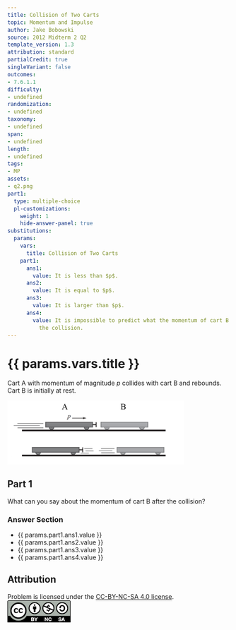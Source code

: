 ```yaml
---
title: Collision of Two Carts
topic: Momentum and Impulse
author: Jake Bobowski
source: 2012 Midterm 2 Q2
template_version: 1.3
attribution: standard
partialCredit: true
singleVariant: false
outcomes:
- 7.6.1.1
difficulty:
- undefined
randomization:
- undefined
taxonomy:
- undefined
span:
- undefined
length:
- undefined
tags:
- MP
assets:
- q2.png
part1:
  type: multiple-choice
  pl-customizations:
    weight: 1
    hide-answer-panel: true
substitutions:
  params:
    vars:
      title: Collision of Two Carts
    part1:
      ans1:
        value: It is less than $p$.
      ans2:
        value: It is equal to $p$.
      ans3:
        value: It is larger than $p$.
      ans4:
        value: It is impossible to predict what the momentum of cart B will be after
          the collision.
---
```

# {{ params.vars.title }}
Cart A with momentum of magnitude $p$ collides with cart B and rebounds. Cart B is initially at rest.

<img src="q2.png" alt= "Top: Carts rolling towards eachother. Bottom: carts collide and bounce off eachother" width = 400px>

## Part 1

What can you say about the momentum of cart B after the collision?

### Answer Section

- {{ params.part1.ans1.value }}
- {{ params.part1.ans2.value }}
- {{ params.part1.ans3.value }}
- {{ params.part1.ans4.value }}

## Attribution

Problem is licensed under the [CC-BY-NC-SA 4.0 license](https://creativecommons.org/licenses/by-nc-sa/4.0/).<br> ![The Creative Commons 4.0 license requiring attribution-BY, non-commercial-NC, and share-alike-SA license.](https://raw.githubusercontent.com/firasm/bits/master/by-nc-sa.png)